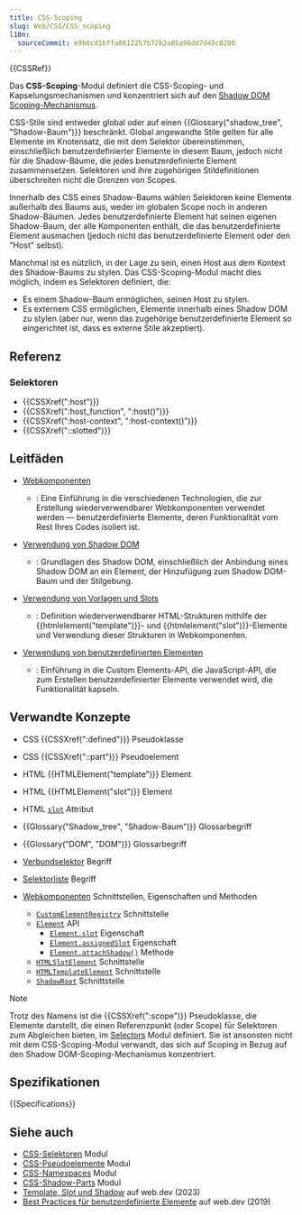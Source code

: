 ```yaml
---
title: CSS-Scoping
slug: Web/CSS/CSS_scoping
l10n:
  sourceCommit: e9b6cd1b7fa8612257b72b2a85a96dd7d45c0200
---
```


{{CSSRef}}

Das **CSS-Scoping**-Modul definiert die CSS-Scoping- und Kapselungsmechanismen und konzentriert sich auf den [Shadow DOM](/de/docs/Web/API/Web_components/Using_shadow_DOM) [Scoping-Mechanismus](https://css.oddbird.net/scope/).

CSS-Stile sind entweder global oder auf einen {{Glossary("shadow_tree", "Shadow-Baum")}} beschränkt. Global angewandte Stile gelten für alle Elemente im Knotensatz, die mit dem Selektor übereinstimmen, einschließlich benutzerdefinierter Elemente in diesem Baum, jedoch nicht für die Shadow-Bäume, die jedes benutzerdefinierte Element zusammensetzen. Selektoren und ihre zugehörigen Stildefinitionen überschreiten nicht die Grenzen von Scopes.

Innerhalb des CSS eines Shadow-Baums wählen Selektoren keine Elemente außerhalb des Baums aus, weder im globalen Scope noch in anderen Shadow-Bäumen. Jedes benutzerdefinierte Element hat seinen eigenen Shadow-Baum, der alle Komponenten enthält, die das benutzerdefinierte Element ausmachen (jedoch nicht das benutzerdefinierte Element oder den "Host" selbst).

Manchmal ist es nützlich, in der Lage zu sein, einen Host aus dem Kontext des Shadow-Baums zu stylen. Das CSS-Scoping-Modul macht dies möglich, indem es Selektoren definiert, die:

- Es einem Shadow-Baum ermöglichen, seinen Host zu stylen.
- Es externem CSS ermöglichen, Elemente innerhalb eines Shadow DOM zu stylen (aber nur, wenn das zugehörige benutzerdefinierte Element so eingerichtet ist, dass es externe Stile akzeptiert).

## Referenz

### Selektoren

- {{CSSXref(":host")}}
- {{CSSXref(":host_function", ":host()")}}
- {{CSSXref(":host-context", ":host-context()")}}
- {{CSSXref("::slotted")}}

## Leitfäden

- [Webkomponenten](/de/docs/Web/API/Web_components)

  - : Eine Einführung in die verschiedenen Technologien, die zur Erstellung wiederverwendbarer Webkomponenten verwendet werden — benutzerdefinierte Elemente, deren Funktionalität vom Rest Ihres Codes isoliert ist.

- [Verwendung von Shadow DOM](/de/docs/Web/API/Web_components/Using_shadow_DOM)

  - : Grundlagen des Shadow DOM, einschließlich der Anbindung eines Shadow DOM an ein Element, der Hinzufügung zum Shadow DOM-Baum und der Stilgebung.

- [Verwendung von Vorlagen und Slots](/de/docs/Web/API/Web_components/Using_templates_and_slots)

  - : Definition wiederverwendbarer HTML-Strukturen mithilfe der {{htmlelement("template")}}- und {{htmlelement("slot")}}-Elemente und Verwendung dieser Strukturen in Webkomponenten.

- [Verwendung von benutzerdefinierten Elementen](/de/docs/Web/API/Web_components/Using_custom_elements)

  - : Einführung in die Custom Elements-API, die JavaScript-API, die zum Erstellen benutzerdefinierter Elemente verwendet wird, die Funktionalität kapseln.

## Verwandte Konzepte

- CSS {{CSSXref(":defined")}} Pseudoklasse
- CSS {{CSSXref("::part")}} Pseudoelement

- HTML {{HTMLElement("template")}} Element
- HTML {{HTMLElement("slot")}} Element
- HTML [`slot`](/de/docs/Web/HTML/Reference/Global_attributes/slot) Attribut

- {{Glossary("Shadow_tree", "Shadow-Baum")}} Glossarbegriff
- {{Glossary("DOM", "DOM")}} Glossarbegriff
- [Verbundselektor](/de/docs/Web/CSS/CSS_selectors/Selector_structure#compound_selector) Begriff
- [Selektorliste](/de/docs/Web/CSS/Selector_list) Begriff

- [Webkomponenten](/de/docs/Web/API/Web_components) Schnittstellen, Eigenschaften und Methoden
  - [`CustomElementRegistry`](/de/docs/Web/API/CustomElementRegistry) Schnittstelle
  - [`Element`](/de/docs/Web/API/Element) API
    - [`Element.slot`](/de/docs/Web/API/Element/slot) Eigenschaft
    - [`Element.assignedSlot`](/de/docs/Web/API/Element/assignedSlot) Eigenschaft
    - [`Element.attachShadow()`](/de/docs/Web/API/Element/attachShadow) Methode
  - [`HTMLSlotElement`](/de/docs/Web/API/HTMLSlotElement) Schnittstelle
  - [`HTMLTemplateElement`](/de/docs/Web/API/HTMLTemplateElement) Schnittstelle
  - [`ShadowRoot`](/de/docs/Web/API/ShadowRoot) Schnittstelle

> [!NOTE]
> Trotz des Namens ist die {{CSSXref(":scope")}} Pseudoklasse, die Elemente darstellt, die einen Referenzpunkt (oder Scope) für Selektoren zum Abgleichen bieten, im [Selectors](/de/docs/Web/CSS/CSS_selectors) Modul definiert. Sie ist ansonsten nicht mit dem CSS-Scoping-Modul verwandt, das sich auf Scoping in Bezug auf den Shadow DOM-Scoping-Mechanismus konzentriert.

## Spezifikationen

{{Specifications}}

## Siehe auch

- [CSS-Selektoren](/de/docs/Web/CSS/CSS_selectors) Modul
- [CSS-Pseudoelemente](/de/docs/Web/CSS/CSS_pseudo-elements) Modul
- [CSS-Namespaces](/de/docs/Web/CSS/CSS_namespaces) Modul
- [CSS-Shadow-Parts](/de/docs/Web/CSS/CSS_shadow_parts) Modul
- [Template, Slot und Shadow](https://web.dev/learn/html/template/) auf web.dev (2023)
- [Best Practices für benutzerdefinierte Elemente](https://web.dev/articles/custom-elements-best-practices) auf web.dev (2019)
